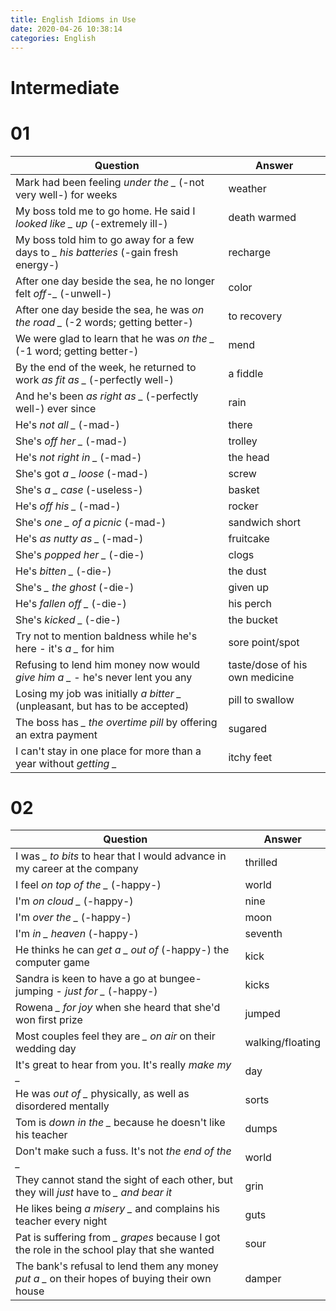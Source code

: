 ```yaml
---
title: English Idioms in Use
date: 2020-04-26 10:38:14
categories: English
---
```


# Intermediate

<!-- more -->

# 01
Question | Answer
--- | ---
Mark had been feeling *under the _* (-not very well-) for weeks | weather
My boss told me to go home. He said I *looked like _ up* (-extremely ill-) | death warmed
My boss told him to go away for a few days to *_ his batteries* (-gain fresh energy-) | recharge
After one day beside the sea, he no longer felt *off-_* (-unwell-) | color
After one day beside the sea, he was *on the road _* (-2 words; getting better-) | to recovery
We were glad to learn that he was *on the _* (-1 word; getting better-) | mend
By the end of the week, he returned to work *as fit as _* (-perfectly well-) | a fiddle
And he's been *as right as _* (-perfectly well-) ever since | rain
He's *not all _* (-mad-) | there
She's *off her _* (-mad-) | trolley
He's *not right in _* (-mad-) | the head
She's got *a _ loose* (-mad-) | screw
She's *a _ case* (-useless-) | basket
He's *off his _* (-mad-) | rocker
She's *one _ of a picnic* (-mad-) | sandwich short
He's *as nutty as _* (-mad-) | fruitcake
She's *popped her _* (-die-) | clogs
He's *bitten _* (-die-) | the dust 
She's *_ the ghost* (-die-) | given up
He's *fallen off _* (-die-) | his perch
She's *kicked _* (-die-) | the bucket
Try not to mention baldness while he's here - it's *a _* for him | sore point/spot
Refusing to lend him money now would *give him a _* - he's never lent you any | taste/dose of his own medicine
Losing my job was initially *a bitter _* (unpleasant, but has to be accepted) | pill to swallow
The boss has *_ the overtime pill* by offering an extra payment | sugared
I can't stay in one place for more than a year without *getting _* | itchy feet

# 02
Question | Answer
--- | ---
I was *_ to bits* to hear that I would advance in my career at the company | thrilled
I feel *on top of the _* (-happy-) | world
I'm *on cloud _* (-happy-) | nine
I'm *over the _* (-happy-) | moon
I'm *in _ heaven* (-happy-) | seventh
He thinks he can *get a _ out of* (-happy-) the computer game | kick 
Sandra is keen to have a go at bungee-jumping - *just for _* (-happy-) | kicks
Rowena *_ for joy* when she heard that she'd won first prize | jumped
Most couples feel they are *_ on air* on their wedding day | walking/floating
It's great to hear from you. It's really *make my _* | day
He was *out of _* physically, as well as disordered mentally | sorts
Tom is *down in the _* because he doesn't like his teacher | dumps
Don't make such a fuss. It's not *the end of the _* | world
They cannot stand the sight of each other, but they will *just* have to *_ and bear it* | grin
He likes being *a misery _* and complains his teacher every night | guts
Pat is suffering from *_ grapes* because I got the role in the school play that she wanted | sour
The bank's refusal to lend them any money *put a _* on their hopes of buying their own house | damper

